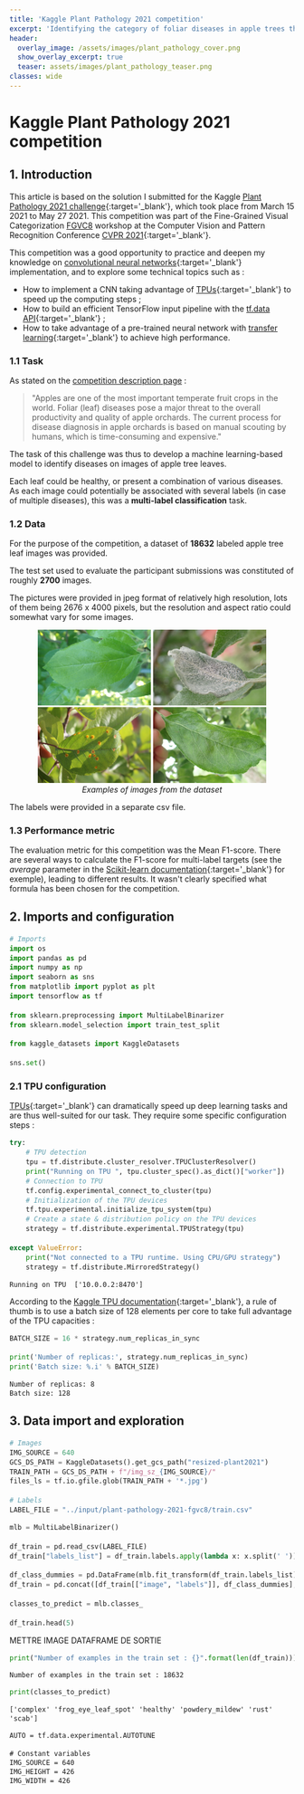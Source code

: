 ```yaml
---
title: 'Kaggle Plant Pathology 2021 competition'
excerpt: 'Identifying the category of foliar diseases in apple trees thanks to a CNN implemented with Keras and TensorFlow, on TPU hardware.'
header:
  overlay_image: /assets/images/plant_pathology_cover.png
  show_overlay_excerpt: true
  teaser: assets/images/plant_pathology_teaser.png
classes: wide
---
```


# Kaggle Plant Pathology 2021 competition

## 1. Introduction

This article is based on the solution I submitted for the Kaggle [Plant Pathology 2021 challenge](https://www.kaggle.com/c/plant-pathology-2021-fgvc8){:target='_blank'}, which took place from March 15 2021 to May 27 2021. This competition was part of the Fine-Grained Visual Categorization [FGVC8](https://sites.google.com/view/fgvc8) workshop at the Computer Vision and Pattern Recognition Conference [CVPR 2021](http://cvpr2021.thecvf.com/){:target='_blank'}.

This competition was a good opportunity to practice and deepen my knowledge on [convolutional neural networks](https://en.wikipedia.org/wiki/Convolutional_neural_network){:target='_blank'} implementation, and to explore some technical topics such as :
- How to implement a CNN taking advantage of [TPUs](https://www.kaggle.com/docs/tpu){:target='_blank'} to speed up the computing steps ;
- How to build an efficient TensorFlow input pipeline with the [tf.data API](https://www.tensorflow.org/guide/data){:target='_blank'} ;
- How to take advantage of a pre-trained neural network with [transfer learning](https://en.wikipedia.org/wiki/Transfer_learning){:target='_blank'} to achieve high performance.

### 1.1 Task

As stated on the [competition description page](https://www.kaggle.com/c/plant-pathology-2021-fgvc8/overview/description) : 

> "Apples are one of the most important temperate fruit crops in the world. Foliar (leaf) diseases pose a major threat to the overall productivity and quality of apple orchards. The current process for disease diagnosis in apple orchards is based on manual scouting by humans, which is time-consuming and expensive."

The task of this challenge was thus to develop a machine learning-based model to identify diseases on images of apple tree leaves. 

Each leaf could be healthy, or present a combination of various diseases. As each image could potentially be associated with several labels (in case of multiple diseases), this was a **multi-label classification** task.

### 1.2 Data

For the purpose of the competition, a dataset of **18632** labeled apple tree leaf images was provided. 

The test set used to evaluate the participant submissions was constituted of roughly **2700** images. 

The pictures were provided in jpeg format of relatively high resolution, lots of them being 2676 x 4000 pixels, but the resolution and aspect ratio could somewhat vary for some images.

<p float="center">
  <center>
  <img src="/assets/images/plant_pathology_exemple1.jpg" width="200" />
  <img src="/assets/images/plant_pathology_exemple2.jpg" width="200" /> 
  <img src="/assets/images/plant_pathology_exemple3.jpg" width="200" />
  <img src="/assets/images/plant_pathology_exemple4.jpg" width="200" />
  <br>
  <em>Examples of images from the dataset</em></center>
</p>

The labels were provided in a separate csv file.

### 1.3 Performance metric

The evaluation metric for this competition was the Mean F1-score. There are several ways to calculate the F1-score for multi-label targets (see the *average* parameter in the [Scikit-learn documentation](https://scikit-learn.org/stable/modules/generated/sklearn.metrics.f1_score.html){:target='_blank'} for exemple), leading to different results. It wasn't clearly specified what formula has been chosen for the competition.

## 2. Imports and configuration

```python
# Imports
import os
import pandas as pd
import numpy as np
import seaborn as sns
from matplotlib import pyplot as plt
import tensorflow as tf

from sklearn.preprocessing import MultiLabelBinarizer
from sklearn.model_selection import train_test_split

from kaggle_datasets import KaggleDatasets

sns.set()
```

### 2.1 TPU configuration

[TPUs](https://en.wikipedia.org/wiki/Tensor_Processing_Unit){:target='_blank'} can dramatically speed up deep learning tasks and are thus well-suited for our task. They require some specific configuration steps : 

```python
try:
    # TPU detection
    tpu = tf.distribute.cluster_resolver.TPUClusterResolver() 
    print("Running on TPU ", tpu.cluster_spec().as_dict()["worker"])
    # Connection to TPU
    tf.config.experimental_connect_to_cluster(tpu) 
    # Initialization of the TPU devices
    tf.tpu.experimental.initialize_tpu_system(tpu) 
    # Create a state & distribution policy on the TPU devices
    strategy = tf.distribute.experimental.TPUStrategy(tpu)

except ValueError:
    print("Not connected to a TPU runtime. Using CPU/GPU strategy")
    strategy = tf.distribute.MirroredStrategy()
```
```
Running on TPU  ['10.0.0.2:8470']
```
 According to the [Kaggle TPU documentation](https://www.kaggle.com/docs/tpu){:target='_blank'}, a rule of thumb is to use a batch size of 128 elements per core to take full advantage of the TPU capacities :

```python
BATCH_SIZE = 16 * strategy.num_replicas_in_sync

print('Number of replicas:', strategy.num_replicas_in_sync)
print('Batch size: %.i' % BATCH_SIZE)
```
```
Number of replicas: 8
Batch size: 128
```

## 3. Data import and exploration


```python
# Images
IMG_SOURCE = 640
GCS_DS_PATH = KaggleDatasets().get_gcs_path("resized-plant2021")
TRAIN_PATH = GCS_DS_PATH + f"/img_sz_{IMG_SOURCE}/"
files_ls = tf.io.gfile.glob(TRAIN_PATH + '*.jpg')

# Labels
LABEL_FILE = "../input/plant-pathology-2021-fgvc8/train.csv"
```

```python
mlb = MultiLabelBinarizer()

df_train = pd.read_csv(LABEL_FILE)
df_train["labels_list"] = df_train.labels.apply(lambda x: x.split(' '))

df_class_dummies = pd.DataFrame(mlb.fit_transform(df_train.labels_list),columns=mlb.classes_, index=df_train.index)
df_train = pd.concat([df_train[["image", "labels"]], df_class_dummies], axis=1)

classes_to_predict = mlb.classes_

df_train.head(5)
```
METTRE IMAGE DATAFRAME DE SORTIE

```python
print("Number of examples in the train set : {}".format(len(df_train)))
```
```
Number of examples in the train set : 18632
```
```python
print(classes_to_predict)
```
```
['complex' 'frog_eye_leaf_spot' 'healthy' 'powdery_mildew' 'rust' 'scab']
```



```
AUTO = tf.data.experimental.AUTOTUNE

# Constant variables
IMG_SOURCE = 640
IMG_HEIGHT = 426
IMG_WIDTH = 426





```
